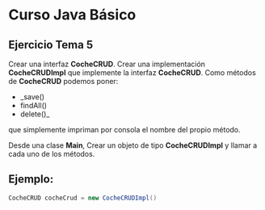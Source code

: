 # Curso Java Básico

## Ejercicio Tema 5

Crear una interfaz **CocheCRUD**.
Crear una implementación **CocheCRUDImpl** que implemente la interfaz **CocheCRUD**.
Como métodos de **CocheCRUD** podemos poner:

* _save()
* findAll()
* delete()_ 

que simplemente impriman por consola el nombre del propio método.  

Desde una clase **Main**, Crear un objeto de tipo **CocheCRUDImpl** y llamar a cada uno de los métodos.

Ejemplo:
-------

```java
CocheCRUD cocheCrud = new CocheCRUDImpl()
```
